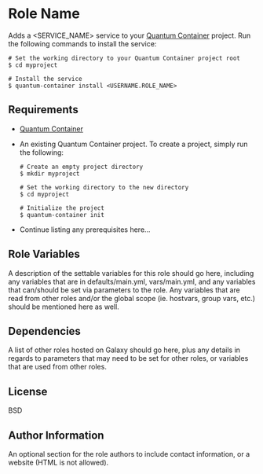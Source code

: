 # Role Name

Adds a <SERVICE_NAME> service to your [Quantum Container](https://github.com/quantum/quantum-container) project. Run the following commands
to install the service:

```
# Set the working directory to your Quantum Container project root
$ cd myproject

# Install the service
$ quantum-container install <USERNAME.ROLE_NAME>
```

## Requirements

- [Quantum Container](https://github.com/quantum/quantum-container)
- An existing Quantum Container project. To create a project, simply run the following:
    ```
    # Create an empty project directory
    $ mkdir myproject

    # Set the working directory to the new directory
    $ cd myproject

    # Initialize the project
    $ quantum-container init
    ```

- Continue listing any prerequisites here...


## Role Variables

A description of the settable variables for this role should go here, including any variables that are in defaults/main.yml, vars/main.yml, and any variables that can/should be set
via parameters to the role. Any variables that are read from other roles and/or the global scope (ie. hostvars, group vars, etc.) should be mentioned here as well.

## Dependencies

A list of other roles hosted on Galaxy should go here, plus any details in regards to parameters that may need to be set for other roles, or variables that are used from other roles.

## License

BSD

## Author Information

An optional section for the role authors to include contact information, or a website (HTML is not allowed).


